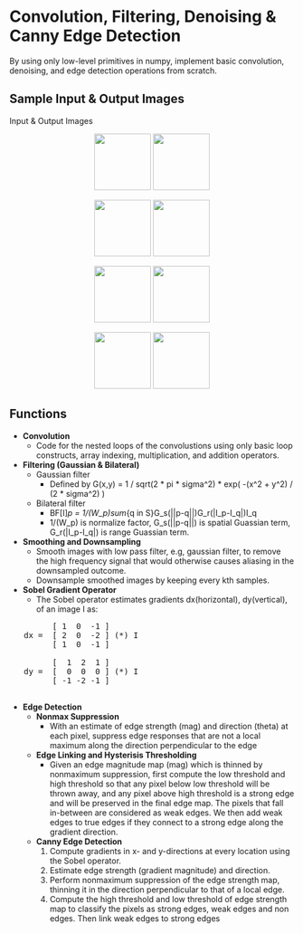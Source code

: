 # Convolution, Filtering, Denoising & Canny Edge Detection

By using only low-level primitives in numpy, implement basic convolution, denoising, and edge detection operations from scratch.


 ## Sample Input & Output Images
 Input & Output Images
<p align="middle">
  <img src="/images/image1_in.png" width="100" />
  <img src="/images/img1_out.png" width="100" /> 
</p>

<p align="middle">
  <img src="/images/image2_in.jpg" width="100" />
  <img src="/images/image2_out.jpg" width="100" /> 
</p>

<p align="middle">
  <img src="/images/image3_in.jpg" width="100" />
  <img src="/images/image3_out.jpg" width="100" /> 
</p>

<p align="middle">
  <img src="/images/image4_in.jpg" width="100" />
  <img src="/images/image4_out.png" width="100" /> 
</p>

## Functions
- **Convolution**
  - Code for the nested loops of the convolustions using only basic loop constructs, array indexing, multiplication, and addition operators.
- **Filtering (Gaussian & Bilateral)**
  - Gaussian filter 
    - Defined by G(x,y) = 1 / sqrt(2 * pi * sigma^2) * exp( -(x^2 + y^2) / (2 * sigma^2) )
  - Bilateral filter
    - BF[I]_p = 1/(W_p)sum_{q in S}G_s(||p-q||)G_r(|I_p-I_q|)I_q
    - 1/(W_p) is normalize factor, G_s(||p-q||) is spatial Guassian term, G_r(|I_p-I_q|) is range Guassian term.
- **Smoothing and Downsampling**
  - Smooth images with low pass filter, e.g, gaussian filter, to remove the high frequency signal that would otherwise causes aliasing in the downsampled outcome.
  - Downsample smoothed images by keeping every kth samples.
- **Sobel Gradient Operator**
  - The Sobel operator estimates gradients dx(horizontal), dy(vertical), of an image I as:
<pre>
         [ 1  0  -1 ]
   dx =  [ 2  0  -2 ] (*) I
         [ 1  0  -1 ]

         [  1  2  1 ]
   dy =  [  0  0  0 ] (*) I
         [ -1 -2 -1 ]
 </pre>
 
- **Edge Detection**
  - **Nonmax Suppression**
    - With an estimate of edge strength (mag) and direction (theta) at each pixel, suppress edge responses that are not a local maximum along the direction perpendicular to the edge
  - **Edge Linking and Hysterisis Thresholding**
    - Given an edge magnitude map (mag) which is thinned by nonmaximum suppression, first compute the low threshold and high threshold so that any pixel below low threshold will be thrown away, and any pixel above high threshold is a strong edge and will be preserved in the final edge map. The pixels that
      fall in-between are considered as weak edges. We then add weak edges to true edges if they connect to a strong edge along the gradient direction.
  - **Canny Edge Detection**
    1) Compute gradients in x- and y-directions at every location using the Sobel operator.
    2) Estimate edge strength (gradient magnitude) and direction.
    3) Perform nonmaximum suppression of the edge strength map, thinning it in the direction perpendicular to that of a local edge.
    4) Compute the high threshold and low threshold of edge strength map to classify the pixels as strong edges, weak edges and non edges. Then link weak edges to strong edges
